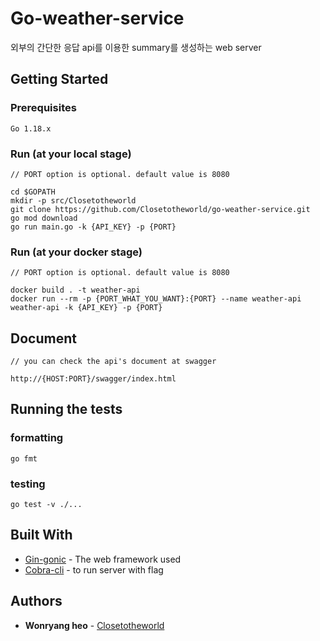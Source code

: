# Go-weather-service

외부의 간단한 응답 api를 이용한 summary를 생성하는 web server

## Getting Started
### Prerequisites

```
Go 1.18.x
```

### Run (at your local stage)

```
// PORT option is optional. default value is 8080 

cd $GOPATH
mkdir -p src/Closetotheworld
git clone https://github.com/Closetotheworld/go-weather-service.git
go mod download
go run main.go -k {API_KEY} -p {PORT}
```

### Run (at your docker stage)
```
// PORT option is optional. default value is 8080

docker build . -t weather-api   
docker run --rm -p {PORT_WHAT_YOU_WANT}:{PORT} --name weather-api weather-api -k {API_KEY} -p {PORT}
```

## Document

```
// you can check the api's document at swagger

http://{HOST:PORT}/swagger/index.html
```

## Running the tests

### formatting

```
go fmt
```

### testing
```
go test -v ./...
```

## Built With

* [Gin-gonic](https://github.com/gin-gonic/gin/) - The web framework used
* [Cobra-cli](https://github.com/spf13/cobra) - to run server with flag

## Authors

* **Wonryang heo** - [Closetotheworld](https://github.com/Closetotheworld)